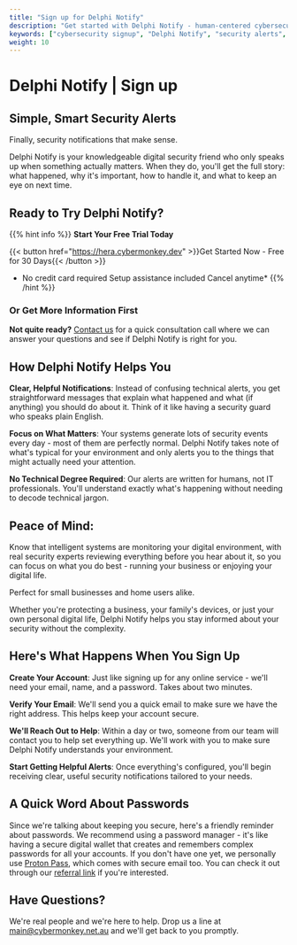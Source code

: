 ```yaml
---
title: "Sign up for Delphi Notify"
description: "Get started with Delphi Notify - human-centered cybersecurity alerts that make sense. Clear, helpful security notifications reviewed by real experts."
keywords: ["cybersecurity signup", "Delphi Notify", "security alerts", "cybersecurity monitoring"]
weight: 10
---
```


# Delphi Notify | Sign up

## Simple, Smart Security Alerts
Finally, security notifications that make sense.

Delphi Notify is your knowledgeable digital security friend who only speaks up when something actually matters. When they do, you'll get the full story: what happened, why it's important, how to handle it, and what to keep an eye on next time.

## Ready to Try Delphi Notify?

{{% hint info %}}
**Start Your Free Trial Today**

{{< button href="https://hera.cybermonkey.dev" >}}Get Started Now - Free for 30 Days{{< /button >}}

* No credit card required   Setup assistance included   Cancel anytime*
{{% /hint %}}

### Or Get More Information First
**Not quite ready?** [Contact us](mailto:main@cybermonkey.net.au?subject=Delphi%20Notify%20Information%20Request&body=Hi!%20I'd%20like%20to%20learn%20more%20about%20Delphi%20Notify.%20Please%20tell%20me%20about:%0A%0A-%20Pricing%20and%20plans%0A-%20How%20it%20works%20for%20my%20situation%0A-%20Implementation%20process%0A%0AMyself/My%20Business:%0A[Tell%20us%20a%20bit%20about%20what%20you're%20protecting]) for a quick consultation call where we can answer your questions and see if Delphi Notify is right for you.

## How Delphi Notify Helps You

**Clear, Helpful Notifications**: Instead of confusing technical alerts, you get straightforward messages that explain what happened and what (if anything) you should do about it. Think of it like having a security guard who speaks plain English.

**Focus on What Matters**: Your systems generate lots of security events every day - most of them are perfectly normal. Delphi Notify takes note of what's typical for your environment and only alerts you to the things that might actually need your attention.

**No Technical Degree Required**: Our alerts are written for humans, not IT professionals. You'll understand exactly what's happening without needing to decode technical jargon.

## Peace of Mind: 
Know that intelligent systems are monitoring your digital environment, with real security experts reviewing everything before you hear about it, so you can focus on what you do best - running your business or enjoying your digital life.

Perfect for small businesses and home users alike.

Whether you're protecting a business, your family's devices, or just your own personal digital life, Delphi Notify helps you stay informed about your security without the complexity.



## Here's What Happens When You Sign Up
**Create Your Account**: Just like signing up for any online service - we'll need your email, name, and a password. Takes about two minutes.

**Verify Your Email**: We'll send you a quick email to make sure we have the right address. This helps keep your account secure.

**We'll Reach Out to Help**: Within a day or two, someone from our team will contact you to help set everything up. We'll work with you to make sure Delphi Notify understands your environment.

**Start Getting Helpful Alerts**: Once everything's configured, you'll begin receiving clear, useful security notifications tailored to your needs.

## A Quick Word About Passwords
Since we're talking about keeping you secure, here's a friendly reminder about passwords. We recommend using a password manager - it's like having a secure digital wallet that creates and remembers complex passwords for all your accounts.
If you don't have one yet, we personally use [Proton Pass](https://proton.me/pass), which comes with secure email too. You can check it out through our [referral link](https://pr.tn/ref/KF4YS3NCHZ4G) if you're interested.


## Have Questions? 
We're real people and we're here to help. Drop us a line at [main@cybermonkey.net.au](mailto:main@cybermonkey.net.au) and we'll get back to you promptly.
